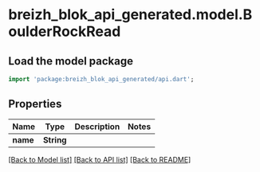 # breizh_blok_api_generated.model.BoulderRockRead

## Load the model package
```dart
import 'package:breizh_blok_api_generated/api.dart';
```

## Properties
Name | Type | Description | Notes
------------ | ------------- | ------------- | -------------
**name** | **String** |  | 

[[Back to Model list]](../README.md#documentation-for-models) [[Back to API list]](../README.md#documentation-for-api-endpoints) [[Back to README]](../README.md)


